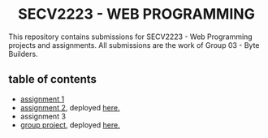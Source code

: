 <h1 align="center">
  SECV2223 - WEB PROGRAMMING
</h1>

<p>This repository contains submissions for SECV2223 - Web Programming projects and assignments. All submissions are the work of Group 03 - Byte Builders.</p>

<h2>table of contents</h2>
<ul>
  <li><a href="https://github.com/Phavanee/SECV2223---WEB-PROGRAMMING/blob/main/submission%20a01.pdf">assignment 1</a></li>
  <li><a href="https://github.com/Phavanee/SECV2223---WEB-PROGRAMMING/tree/main/assignment%202">assignment 2</a>, deployed <a href="https://github.com/Phavanee/phavanee.github.io">here.</a></li>
  <li>assignment 3</li>
  <li><a href="https://github.com/Phavanee/SECV2223---WEB-PROGRAMMING/tree/main/group_project">group project</a>, deployed <a href="HTTPs://samplestudee.ct.ws">here.</a></li>
</ul>

<!-- <img src="https://media.licdn.com/dms/image/v2/D5612AQE8CnLA3JYugQ/article-cover_image-shrink_720_1280/article-cover_image-shrink_720_1280/0/1721169884883?e=2147483647&v=beta&t=xbqKctcyC6Ewq7tAfl2sDZBChDtiZpOValLkP_n_4PQ" height="200"/> -->
